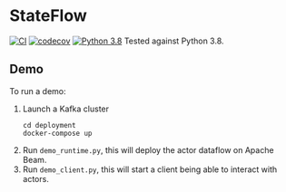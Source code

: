 # StateFlow
[![CI](https://github.com/wzorgdrager/stateful_dataflows/actions/workflows/python-app.yml/badge.svg)](https://github.com/wzorgdrager/stateful_dataflows/actions/workflows/python-app.yml)
[![codecov](https://codecov.io/gh/wzorgdrager/stateful_dataflows/branch/main/graph/badge.svg)](https://codecov.io/gh/wzorgdrager/stateful_dataflows)
[![Python 3.8](https://img.shields.io/badge/python-3.8-blue.svg)](https://www.python.org/downloads/release/python-380/)
Tested against Python 3.8. 

## Demo
To run a demo:
1. Launch a Kafka cluster  
   ```
   cd deployment
   docker-compose up
   ```
2. Run `demo_runtime.py`, this will deploy the actor dataflow on Apache Beam.
3. Run `demo_client.py`, this will start a client being able to interact with actors.

